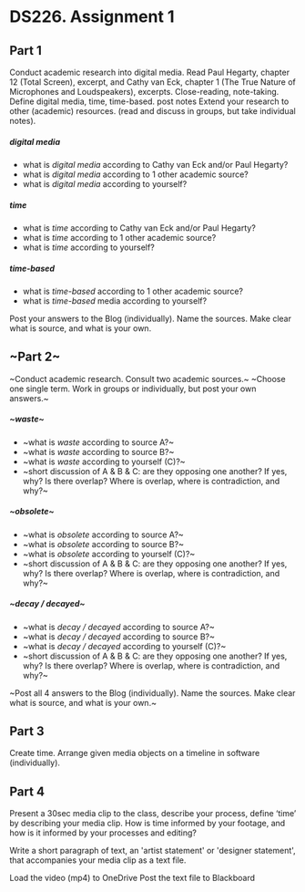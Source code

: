 # DS226. Assignment 1

## Part 1

Conduct academic research into digital media. Read Paul Hegarty, chapter 12 (Total Screen), excerpt, and Cathy van Eck, chapter 1 (The True Nature of Microphones and Loudspeakers), excerpts. Close-reading, note-taking. Define digital media, time, time-based. post notes  Extend your research to other (academic) resources. (read and discuss in groups, but take individual notes).

##### digital media
- what is _digital media_ according to Cathy van Eck and/or Paul Hegarty?
- what is _digital media_ according to 1 other academic source?
- what is _digital media_ according to yourself?
##### time
- what is _time_ according to Cathy van Eck and/or Paul Hegarty?
- what is _time_ according to 1 other academic source?
- what is _time_ according to yourself?
##### time-based
- what is _time-based_ according to 1 other academic source?
- what is _time-based_ media according to yourself?

Post your answers to the Blog (individually). Name the sources. Make clear what is source, and what is your own.

## ~Part 2~

~Conduct academic research. Consult two academic sources.~
~Choose one single term. Work in groups or individually, but post your own answers.~

##### ~waste~
- ~what is _waste_ according to source A?~
- ~what is _waste_ according to source B?~
- ~what is _waste_ according to yourself (C)?~
- ~short discussion of A & B & C: are they opposing one another? If yes, why? Is there overlap? Where is overlap, where is contradiction, and why?~

##### ~obsolete~
- ~what is _obsolete_ according to source A?~
- ~what is _obsolete_ according to source B?~
- ~what is _obsolete_ according to yourself (C)?~
- ~short discussion of A & B & C: are they opposing one another? If yes, why? Is there overlap? Where is overlap, where is contradiction, and why?~

##### ~decay / decayed~
- ~what is _decay / decayed_ according to source A?~
- ~what is _decay / decayed_ according to source B?~
- ~what is _decay / decayed_ according to yourself (C)?~
- ~short discussion of A & B & C: are they opposing one another? If yes, why? Is there overlap? Where is overlap, where is contradiction, and why?~

~Post all 4 answers to the Blog (individually). Name the sources. Make clear what is source, and what is your own.~


## Part 3
Create time. Arrange given media objects on a timeline in software (individually).

## Part 4
Present a 30sec media clip to the class, describe your process, define ‘time’ by describing your media clip. How is time informed by your footage, and how is it informed by your processes and editing?

Write a short paragraph of text, an 'artist statement' or 'designer statement', that accompanies your media clip as a text file.

Load the video (mp4) to OneDrive
Post the text file to Blackboard
